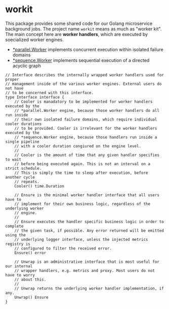 # workit

This package provides some shared code for our Golang microservice background
jobs. The project name `workit` means as much as "worker kit". The main concept
here are **worker handlers**, which are executed by soecialized worker engines.

- [\*parallel.Worker](./worker/parallel/worker.go) implements concurrent execution within isolated failure domains
- [\*sequence.Worker](./worker/sequence/worker.go) implements sequential execution of a directed acyclic graph

```golang
// Interface describes the internally wrapped worker handlers used for proper
// management inside of the various worker engines. External users do not have
// to be concerned with this interface.
type Interface interface {
	// Cooler is manadatory to be implemented for worker handlers executed by the
	// *parallel.Worker engine, because those worker handlers do all run inside
	// their own isolated failure domains, which require individual cooler durations
	// to be provided. Cooler is irrelevant for the worker handlers executed by the
	// *sequence.Worker engine, because those handlers run inside a single pipeline
	// with a cooler duration congiured on the engine level.
	//
	// Cooler is the amount of time that any given handler specifies to wait
	// before being executed again. This is not an interval on a strict schedule.
	// This is simply the time to sleep after execution, before another cycle
	// repeats.
	Cooler() time.Duration

	// Ensure is the minimal worker handler interface that all users have to
	// implement for their own business logic, regardless of the underlying worker
	// engine.
	//
	// Ensure executes the handler specific business logic in order to complete
	// the given task, if possible. Any error returned will be emitted using the
	// underlying logger interface, unless the injected metrics registry is
	// configured to filter the received error.
	Ensure() error

	// Unwrap is an administrative interface that is most useful for our internal
	// wrapper handlers, e.g. metrics and proxy. Most users do not have to worry
	// about this.
	//
	// Unwrap returns the underlying worker handler implementation, if any.
	Unwrap() Ensure
}
```

